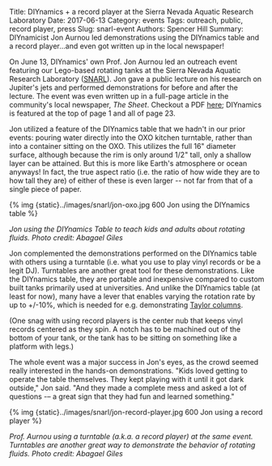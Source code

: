 Title: DIYnamics + a record player at the Sierra Nevada Aquatic Research Laboratory
Date:   2017-06-13
Category: events
Tags: outreach, public, record player, press
Slug: snarl-event
Authors: Spencer Hill
Summary: DIYnamicist Jon Aurnou led demonstrations using the DIYnamics table and a record player...and even got written up in the local newspaper!

On June 13, DIYnamics' own Prof. Jon Aurnou led an outreach event
featuring our Lego-based rotating tanks at the Sierra Nevada Aquatic
Research Laboratory
([SNARL](http://www.ucnrs.org/reserves/sierra-nevada-aquatic-research-laboratory.html)).
Jon gave a public lecture on his research on Jupiter's jets and
performed demonstrations for before and after the lecture.  The event
was even written up in a full-page article in the community's local
newspaper, *The Sheet*.  Checkout a PDF
[here]({static}../pdfs/aurnou_event_article_2017-06.pdf); DIYnamics
is featured at the top of page 1 and all of page 23.

Jon utilized a feature of the DIYnamics table that we hadn't in our
prior events: pouring water directly into the OXO kitchen turntable, rather
than into a container sitting on the OXO.  This utilizes the full 16"
diameter surface, although because the rim is only around 1/2" tall,
only a shallow layer can be attained.  But this is more like Earth's
atmosphere or ocean anyways!  In fact, the true aspect ratio (i.e. the
ratio of how wide they are to how tall they are) of either of these is
even larger -- not far from that of a single piece of paper.

{% img {static}../images/snarl/jon-oxo.jpg 600 Jon using the DIYnamics table %}

_Jon using the DIYnamics Table to teach kids and adults about rotating
fluids.  Photo credit: Abagael Giles_

Jon complemented the demonstrations performed on the DIYnamics table
with others using a turntable (i.e. what you use to play vinyl records
or be a legit DJ).  Turntables are another great tool for these
demonstrations.  Like the DIYnamics table, they are portable and
inexpensive compared to custom built tanks primarily used at
universities.  And unlike the DIYnamics table (at least for now), many
have a lever that enables varying the rotation rate by up to +/-10%,
which is needed for e.g. demonstrating [Taylor
columns](https://en.wikipedia.org/wiki/Taylor_column).

(One snag with using record players is the center nub that keeps vinyl
records centered as they spin.  A notch has to be machined out of the
bottom of your tank, or the tank has to be sitting on something like a
platform with legs.)

The whole event was a major success in Jon's eyes, as the crowd seemed
really interested in the hands-on demonstrations.  "Kids loved getting
to operate the table themselves. They kept playing with it until it
got dark outside," Jon said.  "And they made a complete mess and asked
a lot of questions -– a great sign that they had fun and learned
something."

{% img {static}../images/snarl/jon-record-player.jpg 600 Jon using a record player %}

_Prof. Aurnou using a turntable (a.k.a. a record player) at the same
event.  Turntables are another great way to demonstrate the behavior
of rotating fluids.  Photo credit: Abagael Giles_
